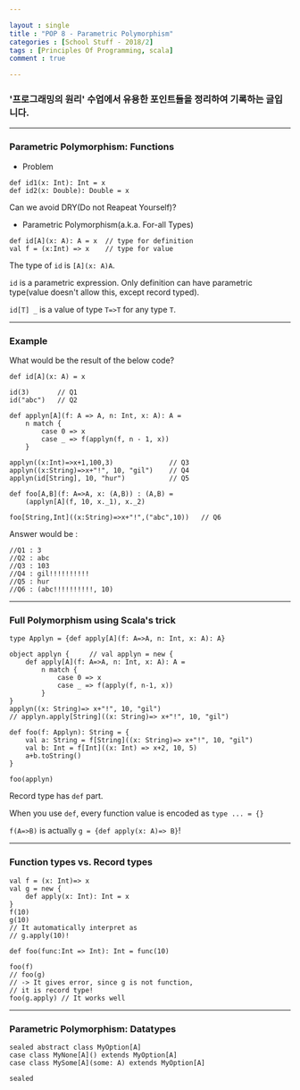 ```yaml
---

layout : single
title : "POP 8 - Parametric Polymorphism"
categories : [School Stuff - 2018/2]
tags : [Principles Of Programming, scala]
comment : true

---
```


### '프로그래밍의 원리' 수업에서 유용한 포인트들을 정리하여 기록하는 글입니다.

---

### Parametric Polymorphism: Functions

- Problem

~~~
def id1(x: Int): Int = x
def id2(x: Double): Double = x
~~~

Can we avoid DRY(Do not Reapeat Yourself)?

- Parametric Polymorphism(a.k.a. For-all Types)

~~~
def id[A](x: A): A = x	// type for definition
val f = (x:Int) => x	// type for value
~~~

The type of `id` is `[A](x: A)A`.

`id` is a parametric expression. Only definition can have parametric type(value doesn't allow this, except record typed).

`id[T] _` is a value of type `T=>T` for any type `T`.


---

### Example

What would be the result of the below code?

~~~
def id[A](x: A) = x

id(3)		// Q1
id("abc")	// Q2

def applyn[A](f: A => A, n: Int, x: A): A =
    n match {
        case 0 => x
        case _ => f(applyn(f, n - 1, x))
    }

applyn((x:Int)=>x+1,100,3) 				// Q3
applyn((x:String)=>x+"!", 10, "gil")	// Q4
applyn(id[String], 10, "hur")			// Q5

def foo[A,B](f: A=>A, x: (A,B)) : (A,B) =
    (applyn[A](f, 10, x._1), x._2)

foo[String,Int]((x:String)=>x+"!",("abc",10))	// Q6
~~~

Answer would be :

~~~
//Q1 : 3
//Q2 : abc
//Q3 : 103
//Q4 : gil!!!!!!!!!!
//Q5 : hur
//Q6 : (abc!!!!!!!!!!, 10)
~~~

---

### Full Polymorphism using Scala's trick

~~~
type Applyn = {def apply[A](f: A=>A, n: Int, x: A): A}

object applyn {		// val applyn = new {
	def apply[A](f: A=>A, n: Int, x: A): A =
		n match {
			case 0 => x
			case _ => f(apply(f, n-1, x))
		}
}
applyn((x: String)=> x+"!", 10, "gil")
// applyn.apply[String]((x: String)=> x+"!", 10, "gil")

def foo(f: Applyn): String = {
	val a: String = f[String]((x: String)=> x+"!", 10, "gil")
	val b: Int = f[Int]((x: Int) => x+2, 10, 5)
	a+b.toString()
}

foo(applyn)

~~~

Record type has `def` part.

When you use `def`, every function value is encoded as `type ... = {}`

`f(A=>B)` is actually `g = {def apply(x: A)=> B}`!

---

### Function types vs. Record types

~~~
val f = (x: Int)=> x
val g = new {
	def apply(x: Int): Int = x
}
f(10)
g(10)
// It automatically interpret as
// g.apply(10)!

def foo(func:Int => Int): Int = func(10)

foo(f)
// foo(g)
// -> It gives error, since g is not function,
// it is record type!
foo(g.apply) // It works well
~~~

---

### Parametric Polymorphism: Datatypes

~~~
sealed abstract class MyOption[A]
case class MyNone[A]() extends MyOption[A]
case class MySome[A](some: A) extends MyOption[A]

sealed
~~~



































